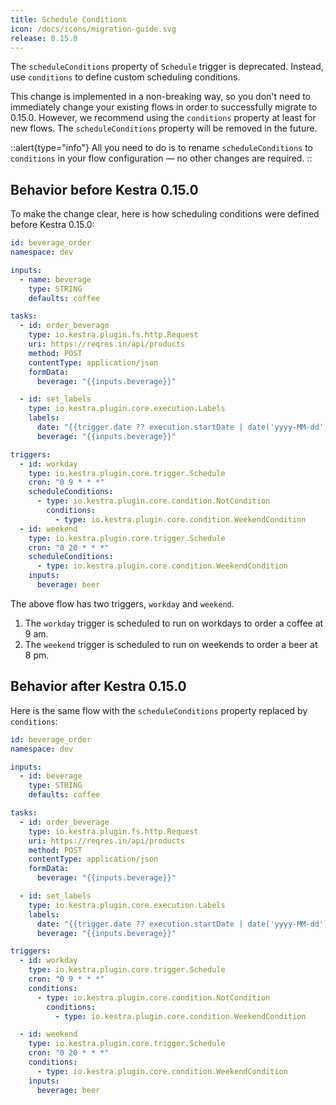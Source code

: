 ```yaml
---
title: Schedule Conditions
icon: /docs/icons/migration-guide.svg
release: 0.15.0
---
```


The `scheduleConditions` property of `Schedule` trigger is deprecated. Instead, use `conditions` to define custom scheduling conditions.

This change is implemented in a non-breaking way, so you don't need to immediately change your existing flows in order to successfully migrate to 0.15.0. However, we recommend using the `conditions` property at least for new flows. The `scheduleConditions` property will be removed in the future.

::alert{type="info"}
All you need to do is to rename `scheduleConditions` to `conditions` in your flow configuration — no other changes are required.
::

## Behavior before Kestra 0.15.0

To make the change clear, here is how scheduling conditions were defined before Kestra 0.15.0:

```yaml
id: beverage_order
namespace: dev

inputs:
  - name: beverage
    type: STRING
    defaults: coffee

tasks:
  - id: order_beverage
    type: io.kestra.plugin.fs.http.Request
    uri: https://reqres.in/api/products
    method: POST
    contentType: application/json
    formData:
      beverage: "{{inputs.beverage}}"

  - id: set_labels
    type: io.kestra.plugin.core.execution.Labels
    labels:
      date: "{{trigger.date ?? execution.startDate | date('yyyy-MM-dd')}}"
      beverage: "{{inputs.beverage}}"

triggers:
  - id: workday
    type: io.kestra.plugin.core.trigger.Schedule
    cron: "0 9 * * *"
    scheduleConditions:
      - type: io.kestra.plugin.core.condition.NotCondition
        conditions:
          - type: io.kestra.plugin.core.condition.WeekendCondition
  - id: weekend
    type: io.kestra.plugin.core.trigger.Schedule
    cron: "0 20 * * *"
    scheduleConditions:
      - type: io.kestra.plugin.core.condition.WeekendCondition
    inputs:
      beverage: beer
```

The above flow has two triggers, `workday` and `weekend`.
1. The `workday` trigger is scheduled to run on workdays to order a coffee at 9 am.
2. The `weekend` trigger is scheduled to run on weekends to order a beer at 8 pm.


## Behavior after Kestra 0.15.0

Here is the same flow with the `scheduleConditions` property replaced by `conditions`:

```yaml
id: beverage_order
namespace: dev

inputs:
  - id: beverage
    type: STRING
    defaults: coffee

tasks:
  - id: order_beverage
    type: io.kestra.plugin.fs.http.Request
    uri: https://reqres.in/api/products
    method: POST
    contentType: application/json
    formData:
      beverage: "{{inputs.beverage}}"

  - id: set_labels
    type: io.kestra.plugin.core.execution.Labels
    labels:
      date: "{{trigger.date ?? execution.startDate | date('yyyy-MM-dd')}}"
      beverage: "{{inputs.beverage}}"

triggers:
  - id: workday
    type: io.kestra.plugin.core.trigger.Schedule
    cron: "0 9 * * *"
    conditions:
      - type: io.kestra.plugin.core.condition.NotCondition
        conditions:
          - type: io.kestra.plugin.core.condition.WeekendCondition

  - id: weekend
    type: io.kestra.plugin.core.trigger.Schedule
    cron: "0 20 * * *"
    conditions:
      - type: io.kestra.plugin.core.condition.WeekendCondition
    inputs:
      beverage: beer
```
